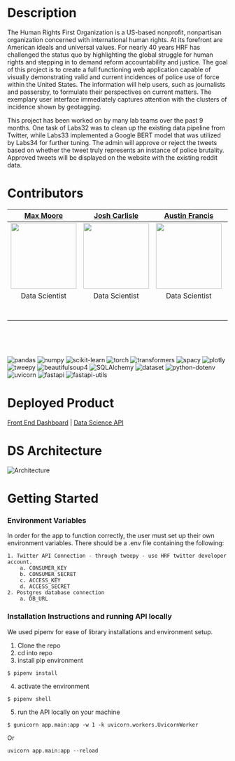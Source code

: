 # Description

The Human Rights First Organization is a US-based nonprofit, nonpartisan organization concerned with international human rights. At its forefront are American ideals and universal values. For nearly 40 years HRF has challenged the status quo by highlighting the global struggle for human rights and stepping in to demand reform accountability and justice. The goal of this project is to create a full functioning web application capable of visually demonstrating valid and current incidences of police use of force within the United States. The information will help users, such as journalists and passersby, to formulate their perspectives on current matters. The exemplary user interface immediately captures attention with the clusters of incidence shown by geotagging. 

This project has been worked on by many lab teams over the past 9 months. One task of Labs32 was to clean up the existing data pipeline from Twitter, while Labs33 implemented a Google BERT model that was utilized by Labs34 for further tuning. The admin will approve or reject the tweets based on whether the tweet truly represents an instance of police brutality.  Approved tweets will be displayed on the website with the existing reddit data.


# Contributors

| [Max Moore](https://github.com/max-moore) | [Josh Carlisle](https://github.com/Jroc561) | [Austin Francis](https://github.com/austincfrancis) | [Ashley Brooks](https://github.com/AshleyBrooks213) | [Joe Costa](https://github.com/jcost875) | [Josiah McKinney](https://github.com/joeyMckinney) | [Mudesir Suleyman](https://github.com/mudesir)
| :---: | :---: | :---: | :---: | :---: | :---: | :---: |
| [<img src="https://avatars.githubusercontent.com/u/67919012?v=4" width = "150" />](https://github.com/max-moore) | [<img src="https://avatars.githubusercontent.com/u/10569695?v=4" width = "150" />](https://github.com/Jroc561) | [<img src="https://avatars.githubusercontent.com/u/74625534?s=400&u=f5582ea6a302c55a08f9859a68bffc8875365866&v=4" width = "150" />](https://github.com/austincfrancis) | [<img src="https://avatars.githubusercontent.com/u/72030800?s=400&u=d53e54457aa25f725901d4a310327309cacc6009&v=4" width = "150" />](https://github.com/AshleyBrooks213) | [<img src="https://avatars.githubusercontent.com/u/73002178?s=400&u=1c4c8d4fc4e3eb1dffff17b2a4aaafaf7fe5e22d&v=4" width = "150" />](https://github.com/jcost875) | [<img src="https://avatars.githubusercontent.com/u/14951470?v=4" width = "150">](https://github.com/joeyMckinney) | [<img src="https://avatars.githubusercontent.com/u/24998352?v=4" width = "150">](https://github.com/mudesir)
| Data Scientist | Data Scientist | Data Scientist | Data Scientist | Data Scientist | Data Scientist | Data Scientist |
|[<img src="https://github.com/favicon.ico" width="15"> ](https://github.com/max-moore) | [<img src="https://github.com/favicon.ico" width="15"> ](https://github.com/Jroc561) | [<img src="https://github.com/favicon.ico" width="15"> ](https://github.com/austincfrancis) | [<img src="https://github.com/favicon.ico" width="15"> ](https://github.com/AshleyBrooks213) | [<img src="https://github.com/favicon.ico" width="15"> ](https://github.com/jcost875) | [<img src="https://github.com/favicon.ico" width="15"> ](https://github.com/joeyMckinney) | [<img src="https://github.com/favicon.ico" width="15"> ](https://github.com/mudesir)
| [ <img src="https://static.licdn.com/sc/h/al2o9zrvru7aqj8e1x2rzsrca" width="15"> ](https://www.linkedin.com/in/max-the-postpunk/) | [ <img src="https://static.licdn.com/sc/h/al2o9zrvru7aqj8e1x2rzsrca" width="15"> ](https://www.linkedin.com/in/josh-carlisle/) | [ <img src="https://static.licdn.com/sc/h/al2o9zrvru7aqj8e1x2rzsrca" width="15"> ](https://www.linkedin.com/in/austincfrancis/) | [ <img src="https://static.licdn.com/sc/h/al2o9zrvru7aqj8e1x2rzsrca" width="15"> ](https://www.linkedin.com/in/ashley-brooks91/) | [ <img src="https://static.licdn.com/sc/h/al2o9zrvru7aqj8e1x2rzsrca" width="15"> ](https://www.linkedin.com/in/joe-c-38984187/) | [ <img src="https://static.licdn.com/sc/h/al2o9zrvru7aqj8e1x2rzsrca" width="15"> ](https://www.linkedin.com) | [ <img src="https://static.licdn.com/sc/h/al2o9zrvru7aqj8e1x2rzsrca" width="15"> ](https://www.linkedin.com/in/mudesir-suleyman-a0b891190/)

<br>          

<br>
<br>

![pandas](https://img.shields.io/badge/pandas-1.1.0-blueviolet)
![numpy](https://img.shields.io/badge/numpy-1.19.5-yellow)
![scikit-learn](https://img.shields.io/badge/scikit--learn-0.23.2-green)
![torch](https://img.shields.io/badge/torch-1.8.1-red)
![transformers](https://img.shields.io/badge/transformers-4.5.1-brightgreen)
![spacy](https://img.shields.io/badge/spacy-2.3.2-lightgrey)
![plotly](https://img.shields.io/badge/plotly-4.9.0-orange)
![tweepy](https://img.shields.io/badge/tweepy-3.10.0-9cf)
![beautifulsoup4](https://img.shields.io/badge/beautifulsoup4-4.9.1-orange)
![SQLAlchemy](https://img.shields.io/badge/SQLAlchemy-11.3.20-yellowgreen)
![dataset](https://img.shields.io/badge/dataset-1.4.5-grey)
![python-dotenv](https://img.shields.io/badge/python--dotenv-0.14.0-green)
![uvicorn](https://img.shields.io/badge/uvicorn-0.11.8-ff69b4)
![fastapi](https://img.shields.io/badge/fastapi-0.60.1-blue)
![fastapi-utils](https://img.shields.io/badge/fastapi--utils-0.2.1-informational)


# Deployed Product
[Front End Dashboard](https://a.humanrightsfirst.dev/) |
[Data Science API](http://hrf-blue-witness.us-east-1.elasticbeanstalk.com/)


# DS Architecture
![Architecture](https://raw.githubusercontent.com/n8mcdunna/human-rights-first-ds-labs31/main/DS-Flow%20Chart.png)


# Getting Started

### Environment Variables

In order for the app to function correctly, the user must set up their own environment variables. There should be a .env file containing the following:

	1. Twitter API Connection - through tweepy - use HRF twitter developer account.
		a. CONSUMER_KEY
		b. CONSUMER_SECRET
		c. ACCESS_KEY
		d. ACCESS_SECRET
	2. Postgres database connection 
		a. DB_URL

### Installation Instructions and running API locally

We used pipenv for ease of library installations and environment setup. 

1. Clone the repo
2. cd into repo
3. install pip environment
```terminal
$ pipenv install
```
4. activate the environment
```terminal
$ pipenv shell
```
5. run the API locally on your machine
```terminal
$ gunicorn app.main:app -w 1 -k uvicorn.workers.UvicornWorker
```
Or
```terminal
uvicorn app.main:app --reload
